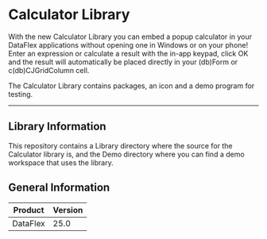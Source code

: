 # Calculator Library

With the new Calculator Library you can embed a popup calculator in your DataFlex applications without opening one in Windows or on your phone! Enter an expression or calculate a result with the in-app keypad, click OK and the result will automatically be placed directly in your (db)Form or c(db)CJGridColumn cell.

The Calculator Library contains packages, an icon and a demo program for testing. 

---

## Library Information

This repository contains a Library directory where the source for the Calculator library is, and the Demo directory where you can find a demo workspace that uses the library.


## General Information

| Product  | Version           |
| -------- | ----------------- |
| DataFlex |  25.0  |
